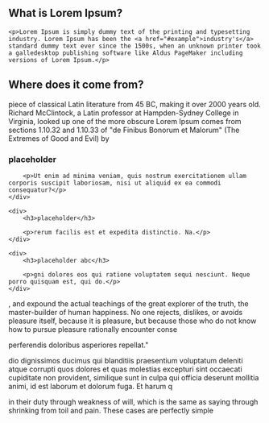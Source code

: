 ---
---

<div class="callout">
    <h2>What is Lorem Ipsum?</h2>

    <p>Lorem Ipsum is simply dummy text of the printing and typesetting industry. Lorem Ipsum has been the <a href="#example">industry's</a> standard dummy text ever since the 1500s, when an unknown printer took a galledesktop publishing software like Aldus PageMaker including versions of Lorem Ipsum.</p>
</div>

## Where does it come from?

 piece of classical Latin literature from 45 BC, making it over 2000 years old. Richard McClintock, a Latin professor at Hampden-Sydney College in Virginia, looked up one of the more obscure Lorem Ipsum comes from sections 1.10.32 and 1.10.33 of "de Finibus Bonorum et Malorum" (The Extremes of Good and Evil) by

<div class="thirds">
    <div>
        <h3>placeholder</h3>

        <p>Ut enim ad minima veniam, quis nostrum exercitationem ullam corporis suscipit laboriosam, nisi ut aliquid ex ea commodi consequatur?</p>
    </div>

    <div>
        <h3>placeholder</h3>

        <p>rerum facilis est et expedita distinctio. Na.</p>
    </div>

    <div>
        <h3>placeholder abc</h3>

        <p>gni dolores eos qui ratione voluptatem sequi nesciunt. Neque porro quisquam est, qui do.</p>
    </div>
</div>

, and expound the actual teachings of the great explorer of the truth, the master-builder of human happiness. No one rejects, dislikes, or avoids pleasure itself, because it is pleasure, but because those who do not know how to pursue pleasure rationally encounter conse

perferendis doloribus asperiores repellat."

dio dignissimos ducimus qui blanditiis praesentium voluptatum deleniti atque corrupti quos dolores et quas molestias excepturi sint occaecati cupiditate non provident, similique sunt in culpa qui officia deserunt mollitia animi, id est laborum et dolorum fuga. Et harum q

 in their duty through weakness of will, which is the same as saying through shrinking from toil and pain. These cases are perfectly simple
